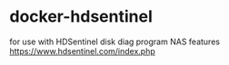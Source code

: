# docker-hdsentinel
for use with HDSentinel disk diag program NAS features https://www.hdsentinel.com/index.php
